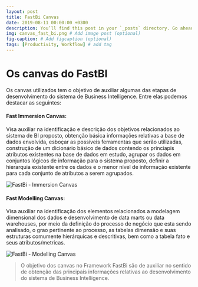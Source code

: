 ```yaml
---
layout: post
title: FastBi Canvas
date: 2019-08-11 00:00:00 +0300
description: You’ll find this post in your `_posts` directory. Go ahead and edit it and re-build the site to see your changes. # Add post description (optional)
img: canvas_fast_bi.png # Add image post (optional)
fig-caption: # Add figcaption (optional)
tags: [Productivity, Workflow] # add tag
---
```


#  Os canvas do FastBI

Os canvas utilizados tem o objetivo de auxiliar algumas das etapas de desenvolvimento do sistema de Business Intelligence. Entre elas podemos destacar as seguintes:

#### Fast Immersion Canvas: 
Visa auxiliar na identificação e descrição dos objetivos relacionados ao sistema de BI proposto, obtenção básica informações relativas a base de dados envolvida, esboçar as possíveis ferramentas que serão utilizadas, construção de um  dicionário básico de dados contendo os princiapis atributos existentes na base de dados em estudo, agrupar os dados em conjuntos lógicos de informação para o sistema proposto, definir a hierarquia existente entre os dados e o menor nível de informação existente para cada conjunto de atributos a serem agrupados.

![FastBi - Immersion Canvas]({{site.baseurl}}/assets/img/fast_immersion_canvas.png)

#### Fast Modelling Canvas: 
Visa auxiliar na identificação dos elementos relacionados a modelagem dimensional dos dados e desenvolvimento de data marts ou data warehouses, por meio da definição do processo de negócio que esta sendo analisado, o grao pertinente ao processo, as tabelas dimensão e suas estruturas comumente hierárquicas e descritivas, bem como a tabela fato e seus atributos/metricas.



![FastBi - Modelling Canvas]({{site.baseurl}}/assets/img/fast_modelling_canvas.png)


>O objetivo dos canvas no Framework FastBi são de auxiliar no sentido de obtenção das principais informações relativas ao desenvolvimento do sistema de Business Intelligence.

